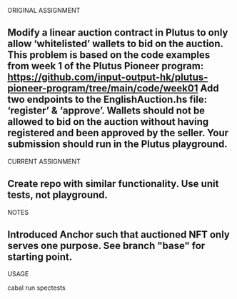 ORIGINAL ASSIGNMENT

Modify a linear auction contract in Plutus to only allow ‘whitelisted’ wallets to bid on the auction.
This problem is based on the code examples from week 1 of the Plutus Pioneer program:
https://github.com/input-output-hk/plutus-pioneer-program/tree/main/code/week01
Add two endpoints to the EnglishAuction.hs file: ‘register’ & ‘approve’. Wallets should not be allowed to bid
on the auction without having registered and been approved by the seller.
Your submission should run in the Plutus playground.
---

CURRENT ASSIGNMENT

Create repo with similar functionality.  Use unit tests, not playground.
---

NOTES

Introduced Anchor such that auctioned NFT only serves one purpose. See branch "base" for starting point.
---

USAGE

cabal run spectests